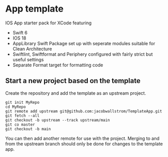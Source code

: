 # App template

IOS App starter pack for XCode featuring

  * Swift 6
  * IOS 18
  * AppLibrary Swift Package set up with seperate modules suitable for Clean Architecture
  * Swiftlint, Swiftformat and Periphery configured with fairly strict but useful settings
  * Separate Format target for formatting code

## Start a new project based on the template

Create the repository and add the template as an upstream project. 

    git init MyRepo
    cd MyRepo
    git remote add upstream git@github.com:jacobwallstrom/TemplateApp.git
    git fetch --all
    git checkout -b upstream --track upstream/main
    git co master
    git checkout -b main

  You can then add another remote for use with the project. Merging to and from the upstream branch should only be done for changes to the template app.